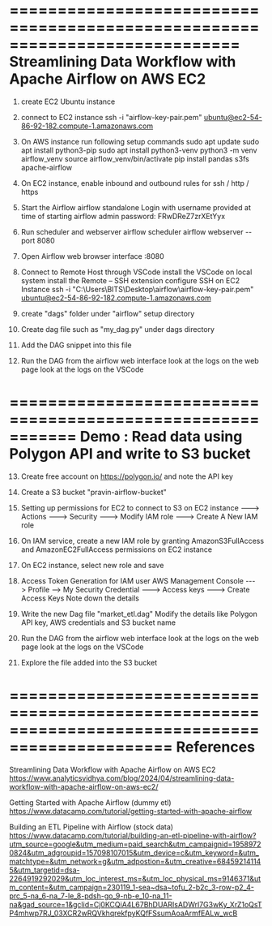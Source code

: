 ============================================================================
Streamlining Data Workflow with Apache Airflow on AWS EC2
============================================================================
1) create EC2  Ubuntu instance

2) connect to EC2 instance
ssh -i "airflow-key-pair.pem" ubuntu@ec2-54-86-92-182.compute-1.amazonaws.com

3) On AWS instance run following setup commands
	sudo apt update
	sudo apt install python3-pip
	sudo apt install python3-venv
	python3 -m venv airflow_venv
	source airflow_venv/bin/activate
	pip install pandas s3fs apache-airflow

4) On EC2 instance, enable inbound and outbound rules for ssh / http / https
	
5) Start the Airflow
	airflow standalone
	Login with username provided at time of starting airflow
        admin  password: FRwDReZ7zrXEtYyx

6) Run scheduler and webserver
	airflow scheduler
	airflow webserver --port 8080

7) Open Airflow web browser interface 
	<IP of AWS instance>:8080

8) Connect to Remote Host through VSCode 
	install the VSCode on local system
	install the Remote – SSH extension
	configure SSH on EC2 Instance
	ssh -i "C:\Users\BITS\Desktop\airflow\airflow-key-pair.pem" ubuntu@ec2-54-86-92-182.compute-1.amazonaws.com

9) create "dags" folder under "airflow" setup directory
10) Create dag file such as "my_dag.py" under dags directory 
11) Add the DAG snippet into this file

12) Run the DAG from the airflow web interface 
	look at the logs on the web page
	look at the logs on the VSCode

===========================================================
Demo : Read data using Polygon API and write to S3 bucket
===========================================================
13) Create free account on https://polygon.io/ and note the API key 
14) Create a S3 bucket "pravin-airflow-bucket"

15) Setting up permissions for EC2 to connect to S3 
	on EC2 instance ---> Actions ---> Security ---> Modify IAM role ---> Create A New IAM role
16) On IAM service, create a new IAM role by granting AmazonS3FullAccess and AmazonEC2FullAccess permissions on EC2 instance
17) On EC2 instance, select new role and save
18) Access Token Generation for IAM user
	AWS Management Console ---> Profile --> My Security Credential ---> Access keys ---> Create Access Keys
	Note down the details
19) Write the new Dag file "market_etl.dag" 
	Modify the details like Polygon API key, AWS credentials and S3 bucket name
20) Run the DAG from the airflow web interface 
	look at the logs on the web page
	look at the logs on the VSCode
21) Explore the file added into the S3 bucket

===============================================================================================
References
===============================================================================================
Streamlining Data Workflow with Apache Airflow on AWS EC2
https://www.analyticsvidhya.com/blog/2024/04/streamlining-data-workflow-with-apache-airflow-on-aws-ec2/

Getting Started with Apache Airflow (dummy etl)
https://www.datacamp.com/tutorial/getting-started-with-apache-airflow

Building an ETL Pipeline with Airflow (stock data)
https://www.datacamp.com/tutorial/building-an-etl-pipeline-with-airflow?utm_source=google&utm_medium=paid_search&utm_campaignid=19589720824&utm_adgroupid=157098107015&utm_device=c&utm_keyword=&utm_matchtype=&utm_network=g&utm_adpostion=&utm_creative=684592141145&utm_targetid=dsa-2264919292029&utm_loc_interest_ms=&utm_loc_physical_ms=9146371&utm_content=&utm_campaign=230119_1-sea~dsa~tofu_2-b2c_3-row-p2_4-prc_5-na_6-na_7-le_8-pdsh-go_9-nb-e_10-na_11-na&gad_source=1&gclid=Cj0KCQiA4L67BhDUARIsADWrl7G3wKy_XrZ1oQsTP4mhwp7RJ_03XCR2wRQVkhqrekfpyKQfFSsumAoaArmfEALw_wcB